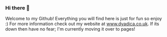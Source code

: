 ### Hi there 👋

Welcome to my Github! Everything you will find here is just for fun so enjoy :) For more information check out my website at www.dyadica.co.uk. If its down then have no fear; I'm currently moving it over to pages!

<!--
**dyadica/dyadica** is a ✨ _special_ ✨ repository because its `README.md` (this file) appears on your GitHub profile.

Here are some ideas to get you started:

- 🔭 I’m currently working on ...
- 🌱 I’m currently learning ...
- 👯 I’m looking to collaborate on ...
- 🤔 I’m looking for help with ...
- 💬 Ask me about ...
- 📫 How to reach me: ...
- 😄 Pronouns: ...
- ⚡ Fun fact: ...
-->

